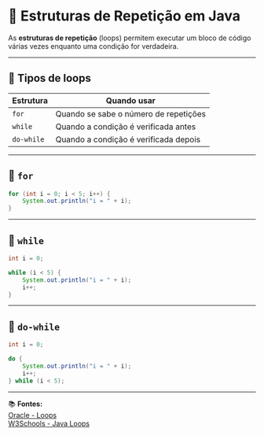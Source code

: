 # 🔁 Estruturas de Repetição em Java

As **estruturas de repetição** (loops) permitem executar um bloco de código várias vezes enquanto uma condição for verdadeira.

---

## 🔂 Tipos de loops

| Estrutura     | Quando usar                              |
|---------------|-------------------------------------------|
| `for`         | Quando se sabe o número de repetições     |
| `while`       | Quando a condição é verificada antes      |
| `do-while`    | Quando a condição é verificada depois     |

---

## 🔁 `for`

```java
for (int i = 0; i < 5; i++) {
    System.out.println("i = " + i);
}
```

---

## 🔁 `while`

```java
int i = 0;

while (i < 5) {
    System.out.println("i = " + i);
    i++;
}
```

---

## 🔁 `do-while`

```java
int i = 0;

do {
    System.out.println("i = " + i);
    i++;
} while (i < 5);
```

---

📚 **Fontes:**  
[Oracle - Loops](https://docs.oracle.com/javase/tutorial/java/nutsandbolts/while.html)  
[W3Schools - Java Loops](https://www.w3schools.com/java/java_while_loop.asp)
